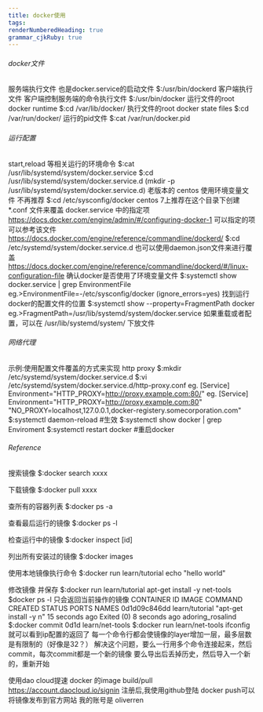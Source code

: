 ```yaml
---
title: docker使用
tags:
renderNumberedHeading: true
grammar_cjkRuby: true
---
```


###### docker文件
服务端执行文件 也是docker.service的启动文件
$:/usr/bin/dockerd
客户端执行文件 客户端控制服务端的命令执行文件
$:/usr/bin/docker
运行文件的root docker runtime
$:cd /var/lib/docker/
执行文件的root docker state files
$:cd /var/run/docker/
运行的pid文件
$:cat /var/run/docker.pid

###### 运行配置
start,reload 等相关运行的环境命令
$:cat /usr/lib/systemd/system/docker.service
$:cd /usr/lib/systemd/system/docker.service.d (mkdir -p /usr/lib/systemd/system/docker.service.d)
老版本的 centos 使用环境变量文件 不再推荐
$:cd /etc/sysconfig/docker
centos 7上推荐在这个目录下创建 \*.conf 文件来覆盖 docker.service 中的指定项
https://docs.docker.com/engine/admin/#/configuring-docker-1
可以指定的项可以参考该文件
https://docs.docker.com/engine/reference/commandline/dockerd/
$:cd /etc/systemd/system/docker.service.d
也可以使用daemon.json文件来进行覆盖
https://docs.docker.com/engine/reference/commandline/dockerd/#/linux-configuration-file
确认docker是否使用了环境变量文件
$:systemctl show docker.service | grep EnvironmentFile eg.>EnvironmentFile=-/etc/sysconfig/docker (ignore_errors=yes)
找到运行docker的配置文件的位置
$:systemctl show --property=FragmentPath docker 
eg.>FragmentPath=/usr/lib/systemd/system/docker.service
如果重载或者配置，可以在 /usr/lib/systemd/system/ 下放文件

###### 网络代理
示例:使用配置文件覆盖的方式来实现 http proxy
$:mkdir /etc/systemd/system/docker.service.d
$:vi /etc/systemd/system/docker.service.d/http-proxy.conf
eg.
[Service]
Environment="HTTP_PROXY=http://proxy.example.com:80/" 
eg.
[Service]
Environment="HTTP_PROXY=http://proxy.example.com:80" "NO_PROXY=localhost,127.0.0.1,docker-registery.somecorporation.com"
$:systemctl daemon-reload #生效
$:systemctl show docker | grep Enviroment
$:systemctl restart docker #重启docker

###### Reference
搜索镜像
$:docker search xxxx

下载镜像
$:docker pull xxxx

查所有的容器列表
$:docker ps -a

查看最后运行的镜像
$:docker ps -l

检查运行中的镜像
$:docker inspect [id]

列出所有安装过的镜像
$:docker images 

使用本地镜像执行命令
$:docker run learn/tutorial echo "hello world"

修改镜像 并保存
$:docker run learn/tutorial apt-get install -y net-tools
$docker ps -l
只会返回当前操作的镜像
CONTAINER ID        IMAGE               COMMAND                  CREATED             STATUS                     PORTS               NAMES
0d1d09c846dd        learn/tutorial      "apt-get install -y n"   15 seconds ago      Exited (0) 8 seconds ago                       adoring_rosalind
$:docker commit 0d1d learn/net-tools
$:docker run learn/net-tools ifconfig
就可以看到ip配置的返回了
每一个命令行都会使镜像的layer增加一层，最多层数是有限制的（好像是32？）
解决这个问题，要么一行用多个命令连接起来，然后commit，每次commit都是一个新的镜像
要么导出后丢掉历史，然后导入一个新的，重新开始

使用dao cloud提速 docker 的image build/pull
https://account.daocloud.io/signin 注册后,我使用github登陆
docker push可以将镜像发布到官方网站 我的账号是 oliverren